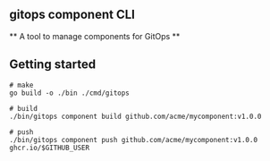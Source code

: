 ## gitops component CLI

** A tool to manage components for GitOps **

## Getting started

```
# make
go build -o ./bin ./cmd/gitops

# build
./bin/gitops component build github.com/acme/mycomponent:v1.0.0

# push
./bin/gitops component push github.com/acme/mycomponent:v1.0.0 ghcr.io/$GITHUB_USER

```
